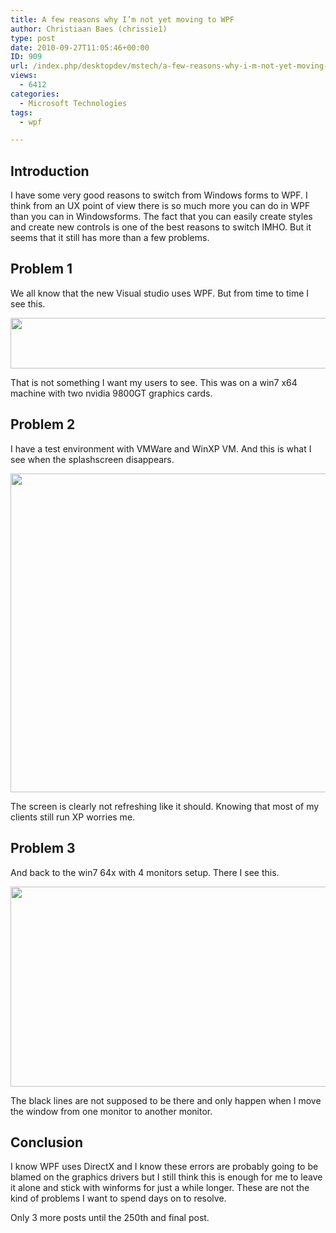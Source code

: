```yaml
---
title: A few reasons why I’m not yet moving to WPF
author: Christiaan Baes (chrissie1)
type: post
date: 2010-09-27T11:05:46+00:00
ID: 909
url: /index.php/desktopdev/mstech/a-few-reasons-why-i-m-not-yet-moving-to/
views:
  - 6412
categories:
  - Microsoft Technologies
tags:
  - wpf

---
```

## Introduction

I have some very good reasons to switch from Windows forms to WPF. I think from an UX point of view there is so much more you can do in WPF than you can in Windowsforms. The fact that you can easily create styles and create new controls is one of the best reasons to switch IMHO. But it seems that it still has more than a few problems. 

## Problem 1

We all know that the new Visual studio uses WPF. But from time to time I see this.

<div class="image_block">
  <img src="/wp-content/uploads/blogs/DesktopDev/WPF/WPFFail1.png" alt="" title="" width="515" height="81" />
</div>

That is not something I want my users to see. This was on a win7 x64 machine with two nvidia 9800GT graphics cards. 

## Problem 2

I have a test environment with VMWare and WinXP VM. And this is what I see when the splashscreen disappears.

<div class="image_block">
  <img src="/wp-content/uploads/blogs/DesktopDev/WPF/WPFFail2.png" alt="" title="" width="1006" height="510" />
</div>

The screen is clearly not refreshing like it should. Knowing that most of my clients still run XP worries me.

## Problem 3

And back to the win7 64x with 4 monitors setup. There I see this.

<div class="image_block">
  <img src="/wp-content/uploads/blogs/DesktopDev/WPF/WPFFail3.png" alt="" title="" width="525" height="320" />
</div>

The black lines are not supposed to be there and only happen when I move the window from one monitor to another monitor.

## Conclusion

I know WPF uses DirectX and I know these errors are probably going to be blamed on the graphics drivers but I still think this is enough for me to leave it alone and stick with winforms for just a while longer. These are not the kind of problems I want to spend days on to resolve.

Only 3 more posts until the 250th and final post.